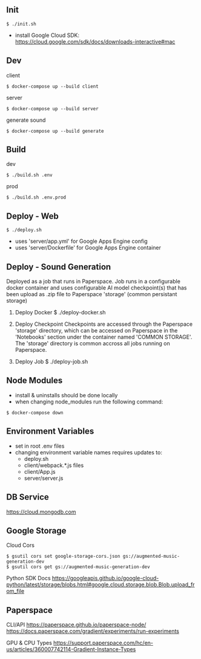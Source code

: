 Init
----------------
```
$ ./init.sh
```
- install Google Cloud SDK: https://cloud.google.com/sdk/docs/downloads-interactive#mac

Dev
----------------
client
```
$ docker-compose up --build client
```

server
```
$ docker-compose up --build server
```

generate sound
```
$ docker-compose up --build generate
```

Build
-----
dev
```
$ ./build.sh .env
```

prod
```
$ ./build.sh .env.prod
```

Deploy - Web
------------
```
$ ./deploy.sh
```
- uses 'server/app.yml' for Google Apps Engine config
- uses 'server/Dockerfile' for Google Apps Engine container


Deploy - Sound Generation
-------------------------
Deployed as a job that runs in Paperspace. Job runs in a configurable docker container and uses configurable AI model checkpoint(s) that has been upload as .zip file to Paperspace 'storage' (common persistant storage)

1) Deploy Docker
$ ./deploy-docker.sh

2) Deploy Checkpoint
Checkpoints are accessed through the Paperspace 'storage' directory, which can be accessed on Paperspace in the 'Notebooks' section under the container named 'COMMON STORAGE'. The 'storage' directory is common accross all jobs running on Paperspace.

3) Deploy Job
$ ./deploy-job.sh

Node Modules
------------
- install & uninstalls should be done locally
- when changing node_modules run the following command:
```
$ docker-compose down
```

Environment Variables
---------------------
- set in root .env files
- changing environment variable names requires updates to:
  - deploy.sh
  - client/webpack.*.js files
  - client/App.js
  - server/server.js

DB Service
----------
https://cloud.mongodb.com


Google Storage
--------------
Cloud Cors
```
$ gsutil cors set google-storage-cors.json gs://augmented-music-generation-dev
$ gsutil cors get gs://augmented-music-generation-dev
```

Python SDK Docs
https://googleapis.github.io/google-cloud-python/latest/storage/blobs.html#google.cloud.storage.blob.Blob.upload_from_file


Paperspace
----------
CLI/API
https://paperspace.github.io/paperspace-node/
https://docs.paperspace.com/gradient/experiments/run-experiments

GPU & CPU Types
https://support.paperspace.com/hc/en-us/articles/360007742114-Gradient-Instance-Types
